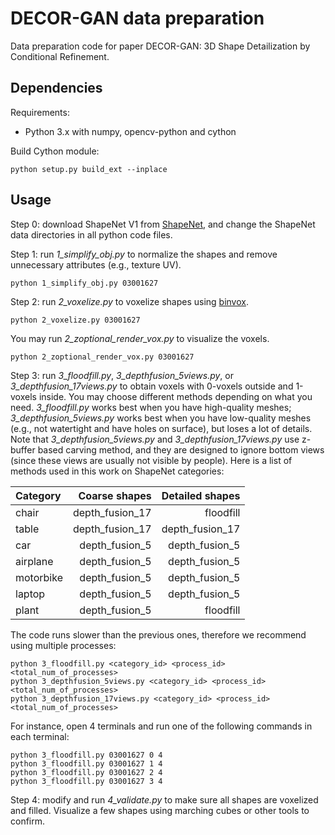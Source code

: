 # DECOR-GAN data preparation
Data preparation code for paper DECOR-GAN: 3D Shape Detailization by Conditional Refinement.

## Dependencies
Requirements:
- Python 3.x with numpy, opencv-python and cython

Build Cython module:
```
python setup.py build_ext --inplace
```

## Usage

Step 0: download ShapeNet V1 from [ShapeNet](https://www.shapenet.org/), and change the ShapeNet data directories in all python code files.

Step 1: run *1_simplify_obj.py* to normalize the shapes and remove unnecessary attributes (e.g., texture UV).
```
python 1_simplify_obj.py 03001627
```

Step 2: run *2_voxelize.py* to voxelize shapes using [binvox](https://www.patrickmin.com/binvox/).
```
python 2_voxelize.py 03001627
```
You may run *2_zoptional_render_vox.py* to visualize the voxels.
```
python 2_zoptional_render_vox.py 03001627
```

Step 3: run *3_floodfill.py*, *3_depthfusion_5views.py*, or *3_depthfusion_17views.py* to obtain voxels with 0-voxels outside and 1-voxels inside. You may choose different methods depending on what you need. *3_floodfill.py* works best when you have high-quality meshes; *3_depthfusion_5views.py* works best when you have low-quality meshes (e.g., not watertight and have holes on surface), but loses a lot of details. Note that *3_depthfusion_5views.py* and *3_depthfusion_17views.py* use z-buffer based carving method, and they are designed to ignore bottom views (since these views are usually not visible by people). Here is a list of methods used in this work on ShapeNet categories:

| Category   | Coarse shapes   | Detailed shapes |
|:---------- | ---------------:| ---------------:|
| chair      | depth_fusion_17 | floodfill       |
| table      | depth_fusion_17 | depth_fusion_17 |
| car        | depth_fusion_5  | depth_fusion_5  |
| airplane   | depth_fusion_5  | depth_fusion_5  |
| motorbike  | depth_fusion_5  | depth_fusion_5  |
| laptop     | depth_fusion_5  | depth_fusion_5  |
| plant      | depth_fusion_5  | floodfill       |

The code runs slower than the previous ones, therefore we recommend using multiple processes:
```
python 3_floodfill.py <category_id> <process_id> <total_num_of_processes>
python 3_depthfusion_5views.py <category_id> <process_id> <total_num_of_processes>
python 3_depthfusion_17views.py <category_id> <process_id> <total_num_of_processes>
```
For instance, open 4 terminals and run one of the following commands in each terminal:
```
python 3_floodfill.py 03001627 0 4
python 3_floodfill.py 03001627 1 4
python 3_floodfill.py 03001627 2 4
python 3_floodfill.py 03001627 3 4
```

Step 4: modify and run *4_validate.py* to make sure all shapes are voxelized and filled. Visualize a few shapes using marching cubes or other tools to confirm.

